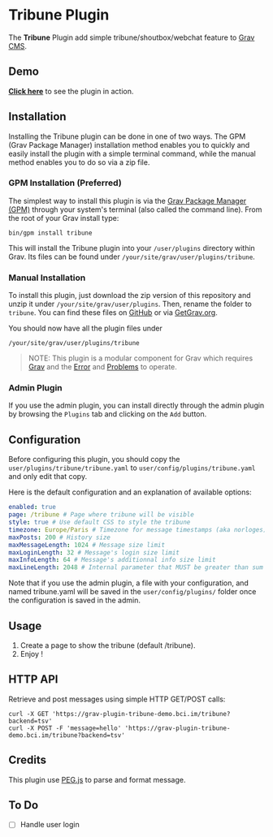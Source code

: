 # Tribune Plugin

The **Tribune** Plugin add simple tribune/shoutbox/webchat feature to [Grav CMS](http://github.com/getgrav/grav).

## Demo

**[Click here](https://grav-plugin-tribune-demo.bci.im/tribune)**  to see the plugin in action.

## Installation

Installing the Tribune plugin can be done in one of two ways. The GPM (Grav Package Manager) installation method enables you to quickly and easily install the plugin with a simple terminal command, while the manual method enables you to do so via a zip file.

### GPM Installation (Preferred)

The simplest way to install this plugin is via the [Grav Package Manager (GPM)](http://learn.getgrav.org/advanced/grav-gpm) through your system's terminal (also called the command line).  From the root of your Grav install type:

    bin/gpm install tribune

This will install the Tribune plugin into your `/user/plugins` directory within Grav. Its files can be found under `/your/site/grav/user/plugins/tribune`.

### Manual Installation

To install this plugin, just download the zip version of this repository and unzip it under `/your/site/grav/user/plugins`. Then, rename the folder to `tribune`. You can find these files on [GitHub](https://github.com/devnewton/grav-plugin-tribune) or via [GetGrav.org](http://getgrav.org/downloads/plugins#extras).

You should now have all the plugin files under

    /your/site/grav/user/plugins/tribune
	
> NOTE: This plugin is a modular component for Grav which requires [Grav](http://github.com/getgrav/grav) and the [Error](https://github.com/getgrav/grav-plugin-error) and [Problems](https://github.com/getgrav/grav-plugin-problems) to operate.

### Admin Plugin

If you use the admin plugin, you can install directly through the admin plugin by browsing the `Plugins` tab and clicking on the `Add` button.

## Configuration

Before configuring this plugin, you should copy the `user/plugins/tribune/tribune.yaml` to `user/config/plugins/tribune.yaml` and only edit that copy.

Here is the default configuration and an explanation of available options:

```yaml
enabled: true
page: /tribune # Page where tribune will be visible
style: true # Use default CSS to style the tribune 
timezone: Europe/Paris # Timezone for message timestamps (aka norloges)
maxPosts: 200 # History size
maxMessageLength: 1024 # Message size limit
maxLoginLength: 32 # Message's login size limit
maxInfoLength: 64 # Message's additionnal info size limit
maxLineLength: 2048 # Internal parameter that MUST be greater than sum of *Length options 
```

Note that if you use the admin plugin, a file with your configuration, and named tribune.yaml will be saved in the `user/config/plugins/` folder once the configuration is saved in the admin.

## Usage

1. Create a page to show the tribune (default /tribune).
2. Enjoy !

## HTTP API

Retrieve and post messages using simple HTTP GET/POST calls:

```
curl -X GET 'https://grav-plugin-tribune-demo.bci.im/tribune?backend=tsv'
curl -X POST -F 'message=hello' 'https://grav-plugin-tribune-demo.bci.im/tribune?backend=tsv'
```

## Credits

This plugin use [PEG.js](https://pegjs.org/) to parse and format message.

## To Do

- [ ] Handle user login


